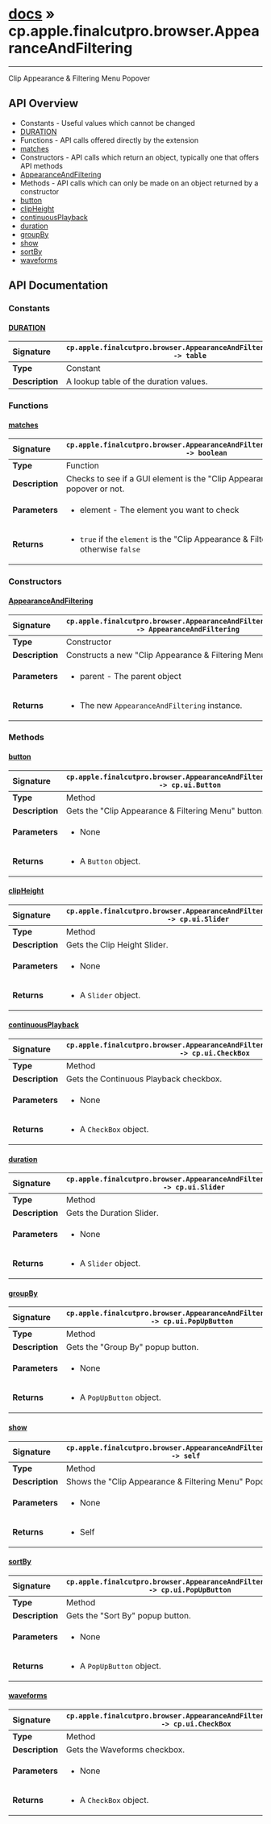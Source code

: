 # [docs](index.md) » cp.apple.finalcutpro.browser.AppearanceAndFiltering
---

Clip Appearance & Filtering Menu Popover

## API Overview
* Constants - Useful values which cannot be changed
 * [DURATION](#duration)
* Functions - API calls offered directly by the extension
 * [matches](#matches)
* Constructors - API calls which return an object, typically one that offers API methods
 * [AppearanceAndFiltering](#appearanceandfiltering)
* Methods - API calls which can only be made on an object returned by a constructor
 * [button](#button)
 * [clipHeight](#clipheight)
 * [continuousPlayback](#continuousplayback)
 * [duration](#duration)
 * [groupBy](#groupby)
 * [show](#show)
 * [sortBy](#sortby)
 * [waveforms](#waveforms)

## API Documentation

### Constants

#### [DURATION](#duration)
| <span style="float: left;">**Signature**</span> | <span style="float: left;">`cp.apple.finalcutpro.browser.AppearanceAndFiltering.DURATION -> table` </span>                                                          |
| -----------------------------------------------------|---------------------------------------------------------------------------------------------------------|
| **Type**                                             | Constant |
| **Description**                                      | A lookup table of the duration values. |

### Functions

#### [matches](#matches)
| <span style="float: left;">**Signature**</span> | <span style="float: left;">`cp.apple.finalcutpro.browser.AppearanceAndFiltering.matches(element) -> boolean` </span>                                                          |
| -----------------------------------------------------|---------------------------------------------------------------------------------------------------------|
| **Type**                                             | Function |
| **Description**                                      | Checks to see if a GUI element is the "Clip Appearance & Filtering Menu" popover or not. |
| **Parameters**                                       | <ul><li>element - The element you want to check</li></ul> |
| **Returns**                                          | <ul><li><code>true</code> if the <code>element</code> is the "Clip Appearance &amp; Filtering Menu" popover otherwise <code>false</code></li></ul> |

### Constructors

#### [AppearanceAndFiltering](#appearanceandfiltering)
| <span style="float: left;">**Signature**</span> | <span style="float: left;">`cp.apple.finalcutpro.browser.AppearanceAndFiltering(parent) -> AppearanceAndFiltering` </span>                                                          |
| -----------------------------------------------------|---------------------------------------------------------------------------------------------------------|
| **Type**                                             | Constructor |
| **Description**                                      | Constructs a new "Clip Appearance & Filtering Menu" popover. |
| **Parameters**                                       | <ul><li>parent - The parent object</li></ul> |
| **Returns**                                          | <ul><li>The new <code>AppearanceAndFiltering</code> instance.</li></ul> |

### Methods

#### [button](#button)
| <span style="float: left;">**Signature**</span> | <span style="float: left;">`cp.apple.finalcutpro.browser.AppearanceAndFiltering:button() -> cp.ui.Button` </span>                                                          |
| -----------------------------------------------------|---------------------------------------------------------------------------------------------------------|
| **Type**                                             | Method |
| **Description**                                      | Gets the "Clip Appearance & Filtering Menu" button. |
| **Parameters**                                       | <ul><li>None</li></ul> |
| **Returns**                                          | <ul><li>A <code>Button</code> object.</li></ul> |

#### [clipHeight](#clipheight)
| <span style="float: left;">**Signature**</span> | <span style="float: left;">`cp.apple.finalcutpro.browser.AppearanceAndFiltering:clipHeight() -> cp.ui.Slider` </span>                                                          |
| -----------------------------------------------------|---------------------------------------------------------------------------------------------------------|
| **Type**                                             | Method |
| **Description**                                      | Gets the Clip Height Slider. |
| **Parameters**                                       | <ul><li>None</li></ul> |
| **Returns**                                          | <ul><li>A <code>Slider</code> object.</li></ul> |

#### [continuousPlayback](#continuousplayback)
| <span style="float: left;">**Signature**</span> | <span style="float: left;">`cp.apple.finalcutpro.browser.AppearanceAndFiltering:continuousPlayback() -> cp.ui.CheckBox` </span>                                                          |
| -----------------------------------------------------|---------------------------------------------------------------------------------------------------------|
| **Type**                                             | Method |
| **Description**                                      | Gets the Continuous Playback checkbox. |
| **Parameters**                                       | <ul><li>None</li></ul> |
| **Returns**                                          | <ul><li>A <code>CheckBox</code> object.</li></ul> |

#### [duration](#duration)
| <span style="float: left;">**Signature**</span> | <span style="float: left;">`cp.apple.finalcutpro.browser.AppearanceAndFiltering:duration() -> cp.ui.Slider` </span>                                                          |
| -----------------------------------------------------|---------------------------------------------------------------------------------------------------------|
| **Type**                                             | Method |
| **Description**                                      | Gets the Duration Slider. |
| **Parameters**                                       | <ul><li>None</li></ul> |
| **Returns**                                          | <ul><li>A <code>Slider</code> object.</li></ul> |

#### [groupBy](#groupby)
| <span style="float: left;">**Signature**</span> | <span style="float: left;">`cp.apple.finalcutpro.browser.AppearanceAndFiltering:groupBy() -> cp.ui.PopUpButton` </span>                                                          |
| -----------------------------------------------------|---------------------------------------------------------------------------------------------------------|
| **Type**                                             | Method |
| **Description**                                      | Gets the "Group By" popup button. |
| **Parameters**                                       | <ul><li>None</li></ul> |
| **Returns**                                          | <ul><li>A <code>PopUpButton</code> object.</li></ul> |

#### [show](#show)
| <span style="float: left;">**Signature**</span> | <span style="float: left;">`cp.apple.finalcutpro.browser.AppearanceAndFiltering:show() -> self` </span>                                                          |
| -----------------------------------------------------|---------------------------------------------------------------------------------------------------------|
| **Type**                                             | Method |
| **Description**                                      | Shows the "Clip Appearance & Filtering Menu" Popover |
| **Parameters**                                       | <ul><li>None</li></ul> |
| **Returns**                                          | <ul><li>Self</li></ul> |

#### [sortBy](#sortby)
| <span style="float: left;">**Signature**</span> | <span style="float: left;">`cp.apple.finalcutpro.browser.AppearanceAndFiltering:sortBy() -> cp.ui.PopUpButton` </span>                                                          |
| -----------------------------------------------------|---------------------------------------------------------------------------------------------------------|
| **Type**                                             | Method |
| **Description**                                      | Gets the "Sort By" popup button. |
| **Parameters**                                       | <ul><li>None</li></ul> |
| **Returns**                                          | <ul><li>A <code>PopUpButton</code> object.</li></ul> |

#### [waveforms](#waveforms)
| <span style="float: left;">**Signature**</span> | <span style="float: left;">`cp.apple.finalcutpro.browser.AppearanceAndFiltering:waveforms() -> cp.ui.CheckBox` </span>                                                          |
| -----------------------------------------------------|---------------------------------------------------------------------------------------------------------|
| **Type**                                             | Method |
| **Description**                                      | Gets the Waveforms checkbox. |
| **Parameters**                                       | <ul><li>None</li></ul> |
| **Returns**                                          | <ul><li>A <code>CheckBox</code> object.</li></ul> |

